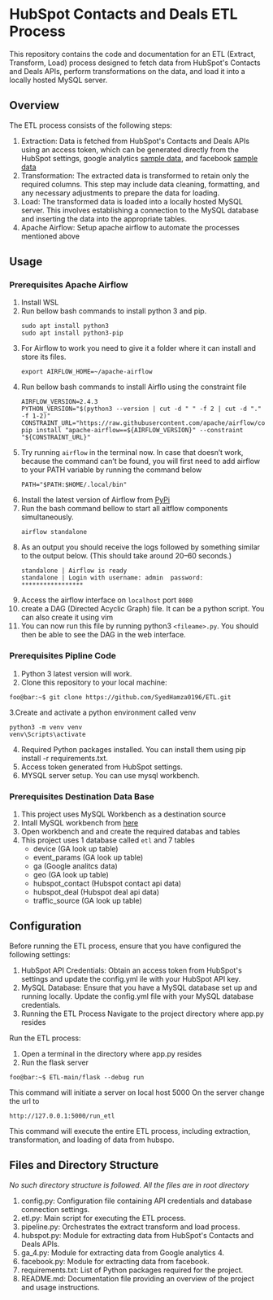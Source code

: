 # HubSpot Contacts and Deals ETL Process
This repository contains the code and documentation for an ETL (Extract, Transform, Load) process designed to fetch data from HubSpot's Contacts and Deals APIs, perform transformations on the data, and load it into a locally hosted MySQL server.

## Overview
The ETL process consists of the following steps:

1. Extraction: Data is fetched from HubSpot's Contacts and Deals APIs using an access token, which can be generated directly from the HubSpot settings, google analytics [sample data](https://developers.google.com/analytics/bigquery/web-ecommerce-demo-dataset), and facebook [sample data](https://data.world/datasets/facebook-ads)
2. Transformation: The extracted data is transformed to retain only the required columns. This step may include data cleaning, formatting, and any necessary adjustments to prepare the data for loading.
3. Load: The transformed data is loaded into a locally hosted MySQL server. This involves establishing a connection to the MySQL database and inserting the data into the appropriate tables.
4. Apache Airflow: Setup apache airflow to automate the processes mentioned above

## Usage
### Prerequisites Apache Airflow
1. Install WSL
2. Run bellow bash commands to install python 3 and pip.
   ```
   sudo apt install python3
   sudo apt install python3-pip
   ```
3. For Airflow to work you need to give it a folder where it can install and store its files.
   ```
   export AIRFLOW_HOME=~/apache-airflow
   ```
4. Run bellow bash commands to install Airflo using the constraint file
   ```
   AIRFLOW_VERSION=2.4.3
   PYTHON_VERSION="$(python3 --version | cut -d " " -f 2 | cut -d "." -f 1-2)"
   CONSTRAINT_URL="https://raw.githubusercontent.com/apache/airflow/constraints-${AIRFLOW_VERSION}/constraints-${PYTHON_VERSION}.txt"
   pip install "apache-airflow==${AIRFLOW_VERSION}" --constraint "${CONSTRAINT_URL}"
   ```
5. Try running `airflow` in the terminal now. In case that doesn’t work, because the command can’t be found, you will first need to add airflow to your PATH variable by running the command below
   ```
   PATH="$PATH:$HOME/.local/bin"
   ```
4. Install the latest version of Airflow from [PyPi](https://pypi.org/project/apache-airflow/)
5. Run the bash command bellow to start all aitflow components simultaneously.
   ```
   airflow standalone
   ```
6. As an output you should receive the logs followed by something similar to the output below. (This should take around 20–60 seconds.)
   ```
   standalone | Airflow is ready
   standalone | Login with username: admin  password: *****************
   ```
7. Access the airflow interface on `localhost` port `8080`
8. create a DAG (Directed Acyclic Graph) file. It can be a python script. You can also create it using vim
9. You can now run this file by running python3 `<fileame>.py`. You should then be able to see the DAG in the web interface.
### Prerequisites Pipline Code
1. Python 3 latest version will work.
2. Clone this repository to your local machine:
```
foo@bar:~$ git clone https://github.com/SyedHamza0196/ETL.git
```
3.Create and activate a python environment called venv
   ```
   python3 -m venv venv
   venv\Scripts\activate
   ```
4. Required Python packages installed. You can install them using pip install -r requirements.txt.
5. Access token generated from HubSpot settings.
6. MYSQL server setup. You can use mysql workbench.

### Prerequisites Destination Data Base
1. This project uses MySQL Workbench as a destination source
2. Intall MySQL workbench from [here](https://dev.mysql.com/downloads/workbench/)
3. Open workbench and and create the required databas and tables
4. This project uses 1 database called `etl` and 7 tables
      - device (GA look up table)
      - event_params (GA look up table)
      - ga (Google analitcs data)
      - geo (GA look up table)
      - hubspot_contact (Hubspot contact api data)
      - hubspot_deal (Hubspot deal api data)
      - traffic_source (GA look up table)
## Configuration
Before running the ETL process, ensure that you have configured the following settings:

1. HubSpot API Credentials: Obtain an access token from HubSpot's settings and update the config.yml ile with your HubSpot API key.
2. MySQL Database: Ensure that you have a MySQL database set up and running locally. Update the config.yml file with your MySQL database credentials.
3. Running the ETL Process
Navigate to the project directory where app.py resides

Run the ETL process:
1. Open a terminal in the directory where app.py resides
2. Run the flask server
```
foo@bar:~$ ETL-main/flask --debug run
```
This command will initiate a server on local host 5000
On the server change the url to
```
http://127.0.0.1:5000/run_etl
```
This command will execute the entire ETL process, including extraction, transformation, and loading of data from hubspo.

## Files and Directory Structure
_No such directory structure is followed. All the files are in root directory_
1. config.py: Configuration file containing API credentials and database connection settings.
2. etl.py: Main script for executing the ETL process.
3. pipeline.py: Orchestrates the extract transform and load process.
5. hubspot.py: Module for extracting data from HubSpot's Contacts and Deals APIs.
6. ga_4.py: Module for extracting data from Google analytics 4.
7. facebook.py: Module for extracting data from facebook.
8. requirements.txt: List of Python packages required for the project.
9. README.md: Documentation file providing an overview of the project and usage instructions.
